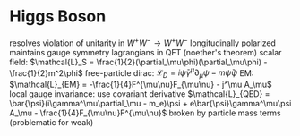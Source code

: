 # Higgs Boson
resolves violation of unitarity in $W^+W^- \to W^+W^-$
	longitudinally polarized
	maintains gauge symmetry
lagrangians in QFT (noether's theorem)
	scalar field: $\mathcal{L}_S = \frac{1}{2}(\partial_\mu\phi)(\partial_\mu\phi) - \frac{1}{2}m^2\phi$
	free-particle dirac: $\mathcal{L}_D = i\bar{\psi}\gamma^\mu\partial_\mu\psi - m\bar{\psi}\psi$
	EM: $\mathcal{L}_{EM} = -\frac{1}{4}F^{\mu\nu}F_{\mu\nu} - j^\mu A_\mu$
local gauge invariance: use covariant derivative
	$\mathcal{L}_{QED} = \bar{\psi}(i\gamma^\mu\partial_\mu - m_e)\psi + e\bar{\psi}\gamma^\mu\psi A_\mu - \frac{1}{4}F_{\mu\nu}F^{\mu\nu}$
	broken by particle mass terms (problematic for weak)
